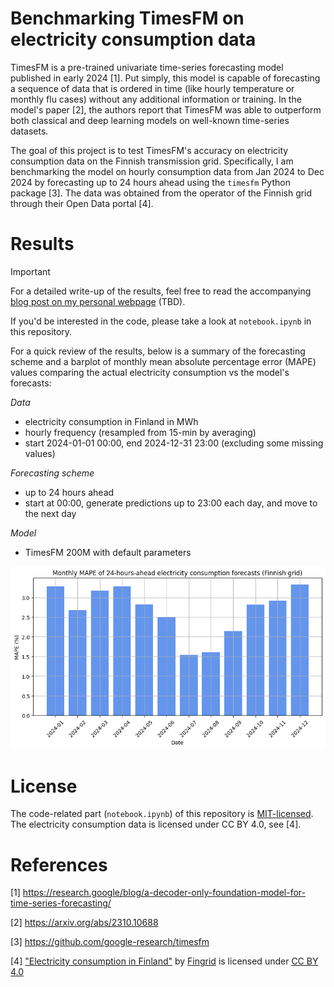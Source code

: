 # Benchmarking TimesFM on electricity consumption data

TimesFM is a pre-trained univariate time-series forecasting model published in early 2024 [1]. Put simply, this model is capable of forecasting a sequence of data that is ordered in time (like hourly temperature or monthly flu cases) without any additional information or training. In the model's paper [2], the authors report that TimesFM was able to outperform both classical and deep learning models on well-known time-series datasets.

The goal of this project is to test TimesFM's accuracy on electricity consumption data on the Finnish transmission grid. Specifically, I am benchmarking the model on hourly consumption data from Jan 2024 to Dec 2024 by forecasting up to 24 hours ahead using the `timesfm` Python package [3]. The data was obtained from the operator of the Finnish grid through their Open Data portal [4].



# Results

> [!IMPORTANT]
> For a detailed write-up of the results, feel free to read the accompanying [blog post on my personal webpage](https://github.com/rnd195/) (TBD).
>
> If you'd be interested in the code, please take a look at `notebook.ipynb` in this repository.

For a quick review of the results, below is a summary of the forecasting scheme and a barplot of monthly mean absolute percentage error (MAPE) values comparing the actual electricity consumption vs the model's forecasts:

*Data*

- electricity consumption in Finland in MWh
- hourly frequency (resampled from 15-min by averaging)
- start 2024-01-01 00:00, end 2024-12-31 23:00 (excluding some missing values)

*Forecasting scheme*

- up to 24 hours ahead
- start at 00:00, generate predictions up to 23:00 each day, and move to the next day

*Model*
- TimesFM 200M with default parameters

![image-20250121220652002](data/results.png)



# License

The code-related part (`notebook.ipynb`) of this repository is [MIT-licensed](https://github.com/rnd195/tfm-electricity-consumption/blob/main/LICENSE). The electricity consumption data is licensed under CC BY 4.0, see [4].



# References

[1] https://research.google/blog/a-decoder-only-foundation-model-for-time-series-forecasting/

[2] https://arxiv.org/abs/2310.10688

[3] https://github.com/google-research/timesfm

[4] ["Electricity consumption in Finland"](https://data.fingrid.fi/en/datasets/124) by [Fingrid](https://data.fingrid.fi/en) is licensed under [CC BY 4.0](https://creativecommons.org/licenses/by/4.0/)

